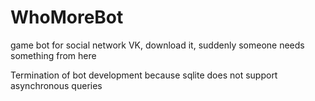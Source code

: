 # WhoMoreBot
game bot for social network VK, download it, suddenly someone needs something from here

Termination of bot development because sqlite does not support asynchronous queries
